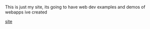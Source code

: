 This is just my site, its going to have web dev examples and demos of webapps ive created


[site](Willow-Zero.github.io)
